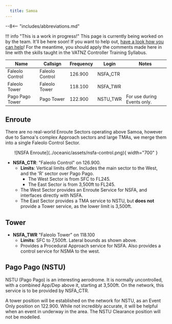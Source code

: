 ```yaml
---
  title: Samoa
---
```


--8<-- "includes/abbreviations.md"

!!! info "This is a work in progress!"
    This page is currently being worked on by the team. It'll be here soon! If you want to help out, [have a look how you can help](../../contribute/index.md)! For the meantime, you should apply the comments made here in line with the skills taught in the VATNZ Controller Training Syllabus.

| Name            | Callsign        | Frequency | Login    | Notes                       |
| --------------- | --------------- | --------- | -------- | --------------------------- |
| Faleolo Control | Faleolo Control | 126.900   | NSFA_CTR |                             |
| Faleolo Tower   | Faleolo Tower   | 118.100   | NSFA_TWR |                             |
| Pago Pago Tower | Pago Tower      | 122.900   | NSTU_TWR | For use during Events only. |

## Enroute

There are no real-world Enroute Sectors operating above Samoa, however due to Samoa's complex Approach sectors and large TMAs, we merge them into a single Faleolo Control Sector.

<center>
  ![NSFA Enroute](../oceanic/assets/nsfa-control.png){ width="700" }
</center>

* **NSFA_CTR**: "Faleolo Control" on 126.900. 
    * **Limits**: Vertical limits differ. Includes the main sector to the West, and the 'R' sector over Pago Pago.
        * The West Sector is from SFC to FL245. 
        * The East Sector is from 3,500ft to FL245.
    * The West Sector provides an Enroute Service for NSFA, and interfaces directly with NSFA.
    * The East Sector provides a TMA service to NSTU, but **does not** provide a Tower service, as the lower limit is 3,500ft. 

## Tower

* **NSFA_TWR** "Faleolo Tower" on 118.100
    * **Limits**: SFC to 7,500ft. Lateral bounds as shown above.
    * Provides a Procedural Approach service for NSFA. Also provides a control service for NSMA to the west.

## Pago Pago (NSTU)

NSTU (Pago Pago) is an interesting aerodrome. It is normally uncontrolled, with a combined App/Dep above it, starting at 3,500ft. On the network, this service is to be provided by NSFA_CTR. 

A tower position will be established on the network for NSTU, as an Event Only position on 122.900. While not incredibly accurate, it will be helpful when an event in underway in the area. The NSTU Clearance position will not be modelled.